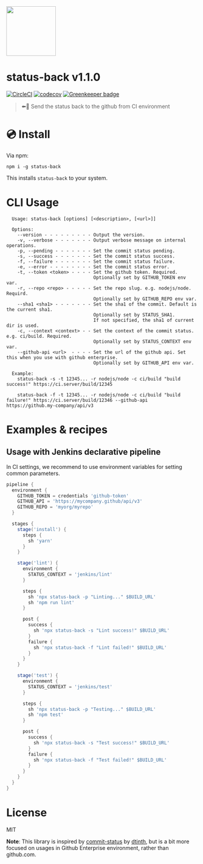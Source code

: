 <img width="130" src="http://techblog.recruit-lifestyle.co.jp/status-back/media/status-back-logo.svg" />

# status-back v1.1.0

[![CircleCI](https://circleci.com/gh/recruit-lifestyle/status-back.svg?style=svg)](https://circleci.com/gh/recruit-lifestyle/status-back)
[![codecov](https://codecov.io/gh/recruit-lifestyle/status-back/branch/master/graph/badge.svg)](https://codecov.io/gh/recruit-lifestyle/status-back) [![Greenkeeper badge](https://badges.greenkeeper.io/recruit-lifestyle/status-back.svg)](https://greenkeeper.io/)

> :arrow_left::large_blue_circle: Send the status back to the github from CI environment

# :cd: Install

Via npm:

    npm i -g status-back

This installs `status-back` to your system.

# CLI Usage

```
  Usage: status-back [options] [<description>, [<url>]]

  Options:
    --version - - - - - - - - - Output the version.
    -v, --verbose - - - - - - - Output verbose message on internal operations.
    -p, --pending - - - - - - - Set the commit status pending.
    -s, --success - - - - - - - Set the commit status success.
    -f, --failure - - - - - - - Set the commit status failure.
    -e, --error - - - - - - - - Set the commit status error.
    -t, --token <token> - - - - Set the github token. Required.
                                Optionally set by GITHUB_TOKEN env var.
    -r, --repo <repo> - - - - - Set the repo slug. e.g. nodejs/node. Requird.
                                Optionally set by GITHUB_REPO env var.
    --sha1 <sha1> - - - - - - - Set the sha1 of the commit. Default is the current sha1.
                                Optionally set by STATUS_SHA1.
                                If not specified, the sha1 of current dir is used.
    -c, --context <context> - - Set the context of the commit status. e.g. ci/build. Required.
                                Optionally set by STATUS_CONTEXT env var.
    --github-api <url>  - - - - Set the url of the github api. Set this when you use with github enterprise.
                                Optionally set by GITHUB_API env var.

  Example:
    status-back -s -t 12345... -r nodejs/node -c ci/build "build success!" https://ci.server/build/12345

    status-back -f -t 12345... -r nodejs/node -c ci/build "build failure!" https://ci.server/build/12346 --github-api https://github.my-company/api/v3
```

# Examples & recipes

## Usage with Jenkins declarative pipeline

In CI settings, we recommend to use environment variables for setting common parameters.

```groovy
pipeline {
  environment {
    GITHUB_TOKEN = credentials 'github-token'
    GITHUB_API = 'https://mycompany.github/api/v3'
    GITHUB_REPO = 'myorg/myrepo'
  }

  stages {
    stage('install') {
      steps {
        sh 'yarn'
      }
    }

    stage('lint') {
      environment {
        STATUS_CONTEXT = 'jenkins/lint'
      }

      steps {
        sh 'npx status-back -p "Linting..." $BUILD_URL'
        sh 'npm run lint'
      }

      post {
        success {
          sh 'npx status-back -s "Lint success!" $BUILD_URL'
        }
        failure {
          sh 'npx status-back -f "Lint failed!" $BUILD_URL'
        }
      }
    }

    stage('test') {
      environment {
        STATUS_CONTEXT = 'jenkins/test'
      }

      steps {
        sh 'npx status-back -p "Testing..." $BUILD_URL'
        sh 'npm test'
      }

      post {
        success {
          sh 'npx status-back -s "Test success!" $BUILD_URL'
        }
        failure {
          sh 'npx status-back -f "Test failed!" $BUILD_URL'
        }
      }
    }
  }
}
```

# License

MIT

**Note**: This library is inspired by [commit-status][] by [dtinth][], but is a bit more focused on usages in Github Enterprise environment, rather than github.com.

[commit-status]: https://www.npmjs.com/package/commit-status
[dtinth]: https://github.com/dtinth
